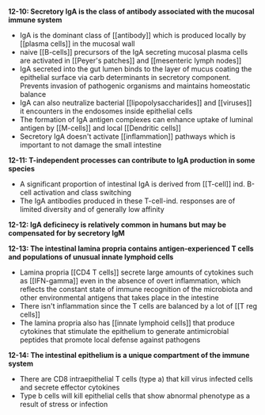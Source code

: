 **12-10: Secretory IgA is the class of antibody associated with the mucosal immune system**
- IgA is the dominant class of [[antibody]] which is produced locally by [[plasma cells]] in the mucosal wall
- naive [[B-cells]] precursors of the IgA secreting mucosal plasma cells are activated in [[Peyer's patches]] and [[mesenteric lymph nodes]]
- IgA secreted into the gut lumen binds to the layer of mucus coating the epithelial surface via carb determinants in secretory component. Prevents invasion of pathogenic organisms and maintains homeostatic balance
- IgA can also neutralize bacterial [[lipopolysaccharides]] and [[viruses]] it encounters in the endosomes inside epithelial cells
- The formation of IgA antigen complexes can enhance uptake of luminal antigen by [[M-cells]] and local [[Dendritic cells]]
- Secretory IgA doesn't activate [[inflammation]] pathways which is important to not damage the small intestine

**12-11: T-independent processes can contribute to IgA production in some species**
- A significant proportion of intestinal IgA is derived from [[T-cell]] ind. B-cell activation and class switching
- The IgA antibodies produced in these T-cell-ind. responses are of limited diversity and of generally low affinity

**12-12: IgA deficinecy is relatively common in humans but may be compensated for by secretory IgM**

**12-13: The intestinal lamina propria contains antigen-experienced T cells and populations of unusual innate lymphoid cells**
- Lamina propria [[CD4 T cells]] secrete large amounts of cytokines such as [[IFN-gamma]] even in the absence of overt inflammation, which reflects the constant state of immune recognition of the microbiota and other environmental antigens that takes place in the intestine
- There isn't inflammation since the T cells are balanced by a lot of [[T reg cells]]
- The lamina propria also has [[innate lymphoid cells]] that produce cytokines that stimulate the epithelium to generate antimicrobial peptides that promote local defense against pathogens

**12-14: The intestinal epithelium is a unique compartment of the immune system**
- There are CD8 intraepithelial T cells (type a) that kill virus infected cells and secrete effector cytokines
- Type b cells will kill epithelial cells that show abnormal phenotype as a result of stress or infection
